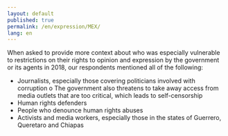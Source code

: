 ```yaml
---
layout: default
published: true
permalink: /en/expression/MEX/
lang: en
---
```


When asked to provide more context about who was especially vulnerable to restrictions on their rights to opinion and expression by the government or its agents in 2018, our respondents mentioned all of the following:
-	Journalists, especially those covering politicians involved with corruption
     o	The government also threatens to take away access from media outlets that are too critical, which leads to self-censorship
-	Human rights defenders
-	People who denounce human rights abuses
-	Activists and media workers, especially those in the states of Guerrero, Queretaro and Chiapas
